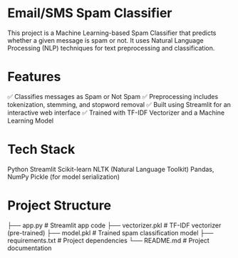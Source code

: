 # Email/SMS Spam Classifier
This project is a Machine Learning-based Spam Classifier that predicts whether a given message is spam or not. It uses Natural Language Processing (NLP) techniques for text preprocessing and classification.

# Features
✅ Classifies messages as Spam or Not Spam
✅ Preprocessing includes tokenization, stemming, and stopword removal
✅ Built using Streamlit for an interactive web interface
✅ Trained with TF-IDF Vectorizer and a Machine Learning Model

# Tech Stack
Python
Streamlit
Scikit-learn
NLTK (Natural Language Toolkit)
Pandas, NumPy
Pickle (for model serialization)

# Project Structure
├── app.py                 # Streamlit app code
├── vectorizer.pkl         # TF-IDF vectorizer (pre-trained)
├── model.pkl              # Trained spam classification model
├── requirements.txt       # Project dependencies
└── README.md              # Project documentation

